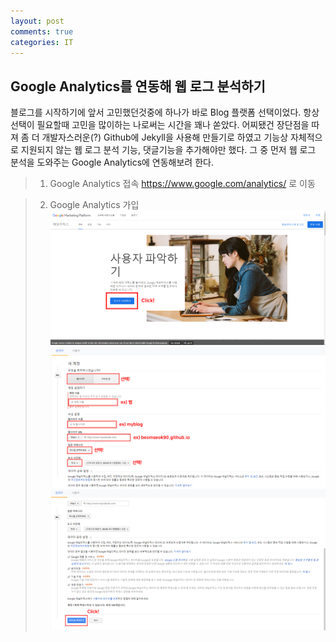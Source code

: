 ```yaml
---
layout: post
comments: true
categories: IT
---
```


## Google Analytics를 연동해 웹 로그 분석하기

블로그를 시작하기에 앞서 고민했던것중에 하나가 바로 Blog 플랫폼 선택이었다.
항상 선택이 필요할때 고민을 많이하는 나로써는 시간을 꽤나 쏟았다.
어찌됐건 장단점을 따져 좀 더 개발자스러운(?) Github에 Jekyll을 사용해 만들기로 하였고
기능상 자체적으로 지원되지 않는 웹 로그 분석 기능, 댓글기능을 추가해야만 했다.
그 중 먼저 웹 로그 분석을 도와주는 Google Analytics에 연동해보려 한다.


> 1. Google Analytics 접속
> <https://www.google.com/analytics/> 로 이동

> 2. Google Analytics 가입
![어낼리틱스가입](/images/2019-02-20/GA_join.png)
![어낼리틱스가입2](/images/2019-02-20/GA_join2.png)
![어낼리틱스가입3](/images/2019-02-20/GA_join3.png)